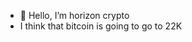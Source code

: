 - 👋 Hello, I’m horizon crypto
- I think that bitcoin is going to go to 22K
<!---
simonkie/simonkie is a ✨ special ✨ repository because its `README.md` (this file) appears on your GitHub profile.
You can click the Preview link to take a look at your changes.
--->
